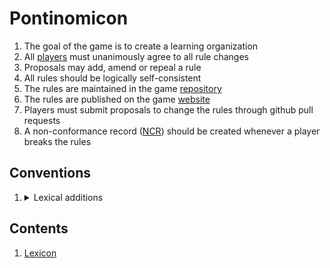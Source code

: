 # Pontinomicon

1. The goal of the game is to create a learning organization
1. All [players](CODEOWNERS) must unanimously agree to all rule changes
1. Proposals may add, amend or repeal a rule
1. All rules should be logically self-consistent 
1. The rules are maintained in the game [repository](https://github.com/Metanomicon/Pontinomicon)
1. The rules are published on the game [website](https://metanomicon.github.io/Pontinomicon/)
1. Players must submit proposals to change the rules through github pull requests
1. A non-conformance record ([NCR](lexicon/NCR)) should be created whenever a player breaks the rules


## Conventions

1. <details><summary>Lexical additions</summary> Lexical additions to the Pontinomicon are added as new pages under the `_lexicon` folder of this [repository]({{ site.github.repository_url }}). They will appear as [Markdown](https://en.wikipedia.org/wiki/Markdown) documents bearing a descriptive file name, and a header which conforms to the following format (angle-bracketed sections are up for modification):
    
    ```
    ---
    layout: term
    term: <your term here>
    definition: <a sentence-long definition of the term here>
    ---
    <optional term elaboration>
    ```
</details>

## Contents

1. [Lexicon](Lexicon.md)
